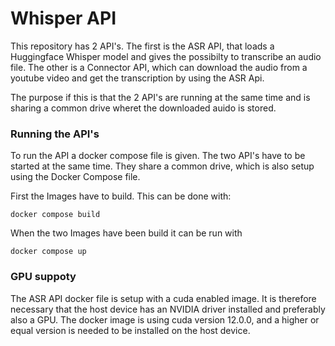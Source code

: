 # Whisper API
This repository has 2 API's. The first is the ASR API, that loads a Huggingface Whisper model and gives the possibilty to transcribe an audio file. 
The other is a Connector API, which can download the audio from a youtube video and get the transcription by using the ASR Api.

The purpose if this is that the 2 API's are running at the same time and is sharing a common drive wheret the downloaded auido is stored. 
### Running the API's
To run the API a docker compose file is given. The two API's have to be started at the same time. They share a common drive, which is also setup using the Docker Compose file. 

First the Images have to build. This can be done with: 
```
docker compose build
```
When the two Images have been build it can be run with 
```
docker compose up
```
### GPU suppoty 
The ASR API docker file is setup with a cuda enabled image. It is therefore necessary that the host device has an NVIDIA driver installed and preferably also a GPU. The docker image is using cuda version 12.0.0, and a higher or equal version is needed to be installed on the host device. 
